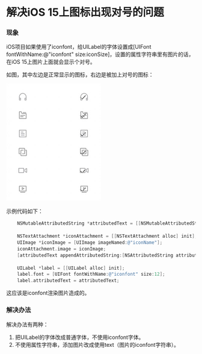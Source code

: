 # 解决iOS 15上图标出现对号的问题

### 现象

iOS项目如果使用了iconfont，给UILabel的字体设置成[UIFont fontWithName:@"iconfont" size:iconSize]，设置的属性字符串里有图片的话，在iOS 15上图片上面就会显示个对号。

如图，其中左边是正常显示的图标，右边是被加上对号的图标：

![iOS15HookOnImage](./images/iOS15CheckMarkOnImage.jpg)

示例代码如下：

```objective-c
    NSMutableAttributedString *attributedText = [[NSMutableAttributedString alloc]init];
    
    NSTextAttachment *iconAttachment = [[NSTextAttachment alloc] init];
    UIImage *iconImage = [UIImage imageNamed:@"iconName"];
    iconAttachment.image = iconImage;
    [attributedText appendAttributedString:[NSAttributedString attributedStringWithAttachment:iconAttachment]];
    
    UILabel *label = [[UILabel alloc] init];
    label.font = [UIFont fontWithName:@"iconfont" size:12];
    label.attributedText = attributedText;
```

这应该是iconfont渲染图片造成的。

### 解决办法

解决办法有两种：

1. 把UILabel的字体改成普通字体，不使用iconfont字体。
2. 不使用属性字符串，添加图片改成使用text（图片的iconfont字符串）。

